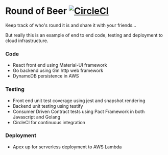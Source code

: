 # Round of Beer [![CircleCI](https://circleci.com/gh/fergusstrange/roundofbeer.svg?style=svg)](https://circleci.com/gh/fergusstrange/roundofbeer)

Keep track of who's round it is and share it with your friends...

But really this is an example of end to end code, testing and deployment to cloud infrastructure.

### Code

* React front end using Material-UI framework
* Go backend using Gin http web framework
* DynamoDB persistence in AWS  

### Testing

* Front end unit test coverage using jest and snapshot rendering
* Backend unit testing using testify
* Consumer Driven Contract tests using Pact Framework in both Javascript and Golang
* CircleCI for continuous integration

### Deployment
* Apex up for serverless deployment to AWS Lambda
